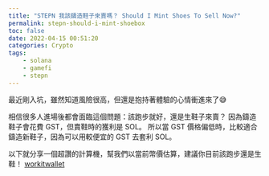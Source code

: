 ```yaml
---
title: "STEPN 我該鑄造鞋子來賣嗎？ Should I Mint Shoes To Sell Now?"
permalink: stepn-should-i-mint-shoebox
toc: false
date: 2022-04-15 00:51:20
categories: Crypto
tags:
    - solana
    - gamefi
    - stepn
---
```

最近剛入坑，雖然知道風險很高，但還是抱持著體驗的心情衝進來了😅

相信很多人進場後都會面臨這個問題：該跑步就好，還是生鞋子來賣？
因為鑄造鞋子會花費 GST，但賣鞋時的獲利是 SOL。
所以當 GST 價格偏低時，比較適合鑄造新鞋子，因為可以用較便宜的 GST 去套利 SOL。

以下就分享一個超讚的計算機，幫我們以當前幣價估算，建議你目前該跑步還是生鞋！
[workitwallet](https://www.workitwallet.com/post/stepn-buy-vs-mint)